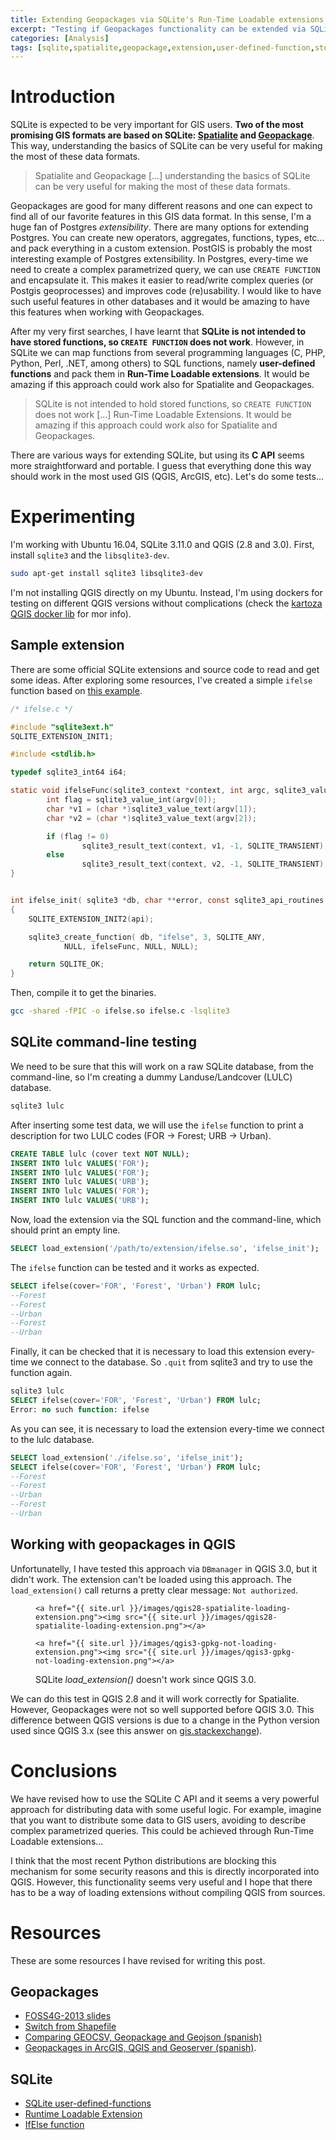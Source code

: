 ```yaml
---
title: Extending Geopackages via SQLite's Run-Time Loadable extensions
excerpt: "Testing if Geopackages functionality can be extended via SQLite extensions. Can this work in QGIS?"
categories: [Analysis]
tags: [sqlite,spatialite,geopackage,extension,user-defined-function,stored procedure]
---
```


# Introduction
SQLite is expected to be very important for GIS users. **Two of the most promising GIS formats are based on SQLite: [Spatialite](https://www.gaia-gis.it/gaia-sins/) and [Geopackage](https://www.geopackage.org/)**. This way, understanding the basics of SQLite can be very useful for making the most of these data formats.

> Spatialite and Geopackage [...] understanding the basics of SQLite can be very useful for making the most of these data formats.

Geopackages are good for many different reasons and one can expect to find all of our favorite features in this GIS data format. In this sense, I'm a huge fan of Postgres *extensibility*. There are many options for extending Postgres. You can create new operators, aggregates, functions, types, etc... and pack everything in a custom extension. PostGIS is probably the most interesting example of Postgres extensibility. In Postgres, every-time we need to create a complex parametrized query, we can use `CREATE FUNCTION` and encapsulate it. This makes it easier to read/write complex queries (or Postgis geoprocesses) and improves code (re)usability. I would like to have such useful features in other databases and it would be amazing to have this features when working with Geopackages.

After my very first searches, I have learnt that **SQLite is not intended to have stored functions, so `CREATE FUNCTION` does not work**. However, in SQLite we can map functions from several programming languages (C, PHP, Python, Perl, .NET, among others) to SQL functions, namely **user-defined functions** and pack them in **Run-Time Loadable extensions**. It would be amazing if this approach could work also for Spatialite and Geopackages.

> SQLite is not intended to hold stored functions, so `CREATE FUNCTION` does not work [...] Run-Time Loadable Extensions. It would be amazing if this approach could work also for Spatialite and Geopackages.

There are various ways for extending SQLite, but using its **C API** seems more straightforward and portable. I guess that everything done this way should work in the most used GIS (QGIS, ArcGIS, etc). Let's do some tests...


# Experimenting
I'm working with Ubuntu 16.04, SQLite 3.11.0 and QGIS (2.8 and 3.0). First, install `sqlite3` and the `libsqlite3-dev`.
```bash
sudo apt-get install sqlite3 libsqlite3-dev
```

I'm not installing QGIS directly on my Ubuntu. Instead, I'm using dockers for testing on different QGIS versions without complications (check the [kartoza QGIS docker lib](https://github.com/kartoza/docker-qgis-desktop) for mor info).

## Sample extension
There are some official SQLite extensions and source code to read and get some ideas. After exploring some resources, I've created a simple `ifelse` function based on [this example](http://www.digitage.co.uk/digitage/library/linux/creating-a-custom-function-for-sqlite3).

```c
/* ifelse.c */

#include "sqlite3ext.h"
SQLITE_EXTENSION_INIT1;

#include <stdlib.h>

typedef sqlite3_int64 i64;

static void ifelseFunc(sqlite3_context *context, int argc, sqlite3_value **argv) {
        int flag = sqlite3_value_int(argv[0]);
        char *v1 = (char *)sqlite3_value_text(argv[1]);
        char *v2 = (char *)sqlite3_value_text(argv[2]);

        if (flag != 0)
                sqlite3_result_text(context, v1, -1, SQLITE_TRANSIENT);
        else
                sqlite3_result_text(context, v2, -1, SQLITE_TRANSIENT);
}


int ifelse_init( sqlite3 *db, char **error, const sqlite3_api_routines *api )
{
    SQLITE_EXTENSION_INIT2(api);

    sqlite3_create_function( db, "ifelse", 3, SQLITE_ANY, 
            NULL, ifelseFunc, NULL, NULL);

    return SQLITE_OK;
}
```

Then, compile it to get the binaries.
```bash
gcc -shared -fPIC -o ifelse.so ifelse.c -lsqlite3
```

## SQLite command-line testing

We need to be sure that this will work on a raw SQLite database, from the command-line, so I'm creating a dummy Landuse/Landcover (LULC) database.
```bash
sqlite3 lulc
```

After inserting some test data, we will use the `ifelse` function to print a description for two LULC codes (FOR -> Forest; URB -> Urban).
```sql
CREATE TABLE lulc (cover text NOT NULL);
INSERT INTO lulc VALUES('FOR');
INSERT INTO lulc VALUES('FOR');
INSERT INTO lulc VALUES('URB');
INSERT INTO lulc VALUES('FOR');
INSERT INTO lulc VALUES('URB');
```

Now, load the extension via the SQL function and the command-line, which should print an empty line.
```sql
SELECT load_extension('/path/to/extension/ifelse.so', 'ifelse_init');
```

The `ifelse` function can be tested and it works as expected.
```sql
SELECT ifelse(cover='FOR', 'Forest', 'Urban') FROM lulc;
--Forest
--Forest
--Urban
--Forest
--Urban
```

Finally, it can be checked that it is necessary to load this extension every-time we connect to the database. So `.quit` from sqlite3 and try to use the function again.

```sql
sqlite3 lulc
SELECT ifelse(cover='FOR', 'Forest', 'Urban') FROM lulc;
Error: no such function: ifelse
```

As you can see, it is necessary to load the extension every-time we connect to the lulc database.
```sql
SELECT load_extension('./ifelse.so', 'ifelse_init');
SELECT ifelse(cover='FOR', 'Forest', 'Urban') FROM lulc;
--Forest
--Forest
--Urban
--Forest
--Urban
```

## Working with geopackages in QGIS

Unfortunatelly, I have tested this approach via `DBmanager` in QGIS 3.0, but it didn't work. The extension can't be loaded using this approach. The `load_extension()` call returns a pretty clear message: `Not authorized`.

<figure class="half">

    <a href="{{ site.url }}/images/qgis28-spatialite-loading-extension.png"><img src="{{ site.url }}/images/qgis28-spatialite-loading-extension.png"></a>

    <a href="{{ site.url }}/images/qgis3-gpkg-not-loading-extension.png"><img src="{{ site.url }}/images/qgis3-gpkg-not-loading-extension.png"></a>

<figcaption>SQLite <em>load_extension()</em> doesn't work since QGIS 3.0.</figcaption>

</figure>

We can do this test in QGIS 2.8 and it will work correctly for Spatialite. However, Geopackages were not so well supported before QGIS 3.0. This difference between QGIS versions is due to a change in the Python version used since QGIS 3.x (see this answer on [gis.stackexchange](https://gis.stackexchange.com/a/280524)). 


# Conclusions

We have revised how to use the SQLite C API and it seems a very powerful approach for distributing data with some useful logic. For example, imagine that you want to distribute some data to GIS users, avoiding to describe complex parametrized queries. This could be achieved through Run-Time Loadable extensions...

I think that the most recent Python distributions are blocking this mechanism for some security reasons and this is directly incorporated into QGIS. However, this functionality seems very useful and I hope that there has to be a way of loading extensions without compiling QGIS from sources.



# Resources

These are some resources I have revised for writing this post.

## Geopackages

- [FOSS4G-2013 slides](http://www.justobjects.org/download/geopackage/foss4g2013_geopackage.pdf)
- [Switch from Shapefile](http://switchfromshapefile.org/)
- [Comparing GEOCSV, Geopackage and Geojson (spanish)](https://mappinggis.com/2015/09/geocsv-geopackage-y-geojson-las-nuevas-alternativas-al-shapefile/)
- [Geopackages in ArcGIS, QGIS and Geoserver (spanish)](https://mappinggis.com/2017/06/geopackage-para-novatos-uso-en-arcgis-qgis-publicacion-en-geoserver/). 

## SQLite

- [SQLite user-defined-functions](https://stackoverflow.com/a/2108921)
- [Runtime Loadable Extension](https://www.sqlite.org/loadext.html)
- [IfElse function](http://www.digitage.co.uk/digitage/library/linux/creating-a-custom-function-for-sqlite3)

